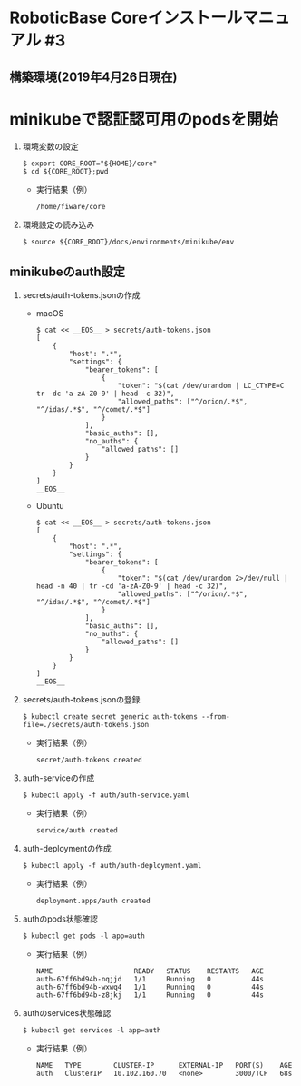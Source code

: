 # RoboticBase Coreインストールマニュアル #3

## 構築環境(2019年4月26日現在)
# minikubeで認証認可用のpodsを開始


1. 環境変数の設定

    ```
    $ export CORE_ROOT="${HOME}/core"
    $ cd ${CORE_ROOT};pwd
    ```

    - 実行結果（例）

        ```
        /home/fiware/core
        ```

1. 環境設定の読み込み

    ```
    $ source ${CORE_ROOT}/docs/environments/minikube/env
    ```

## minikubeのauth設定
1. secrets/auth-tokens.jsonの作成
    * macOS

        ```
        $ cat << __EOS__ > secrets/auth-tokens.json
        [
            {
                "host": ".*",
                "settings": {
                    "bearer_tokens": [
                        {
                            "token": "$(cat /dev/urandom | LC_CTYPE=C tr -dc 'a-zA-Z0-9' | head -c 32)",
                            "allowed_paths": ["^/orion/.*$", "^/idas/.*$", "^/comet/.*$"]
                        }
                    ],
                    "basic_auths": [],
                    "no_auths": {
                        "allowed_paths": []
                    }
                }
            }
        ]
        __EOS__
        ```
    * Ubuntu

        ```
        $ cat << __EOS__ > secrets/auth-tokens.json
        [
            {
                "host": ".*",
                "settings": {
                    "bearer_tokens": [
                        {
                            "token": "$(cat /dev/urandom 2>/dev/null | head -n 40 | tr -cd 'a-zA-Z0-9' | head -c 32)",
                            "allowed_paths": ["^/orion/.*$", "^/idas/.*$", "^/comet/.*$"]
                        }
                    ],
                    "basic_auths": [],
                    "no_auths": {
                        "allowed_paths": []
                    }
                }
            }
        ]
        __EOS__
        ```

1. secrets/auth-tokens.jsonの登録

    ```
    $ kubectl create secret generic auth-tokens --from-file=./secrets/auth-tokens.json
    ```

    - 実行結果（例）

        ```
        secret/auth-tokens created
        ```

1. auth-serviceの作成

    ```
    $ kubectl apply -f auth/auth-service.yaml
    ```

    - 実行結果（例）

        ```
        service/auth created
        ```

1. auth-deploymentの作成

    ```
    $ kubectl apply -f auth/auth-deployment.yaml
    ```

    - 実行結果（例）

        ```
        deployment.apps/auth created
        ```

1. authのpods状態確認

    ```
    $ kubectl get pods -l app=auth
    ```

    - 実行結果（例）

        ```
        NAME                    READY   STATUS    RESTARTS   AGE
        auth-67ff6bd94b-nqjjd   1/1     Running   0          44s
        auth-67ff6bd94b-wxwq4   1/1     Running   0          44s
        auth-67ff6bd94b-z8jkj   1/1     Running   0          44s
        ```

1. authのservices状態確認

    ```
    $ kubectl get services -l app=auth
    ```

    - 実行結果（例）

        ```
        NAME   TYPE        CLUSTER-IP      EXTERNAL-IP   PORT(S)    AGE
        auth   ClusterIP   10.102.160.70   <none>        3000/TCP   68s
        ```
